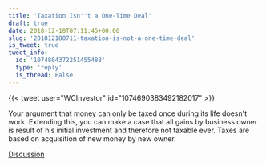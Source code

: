 ```yaml
---
title: 'Taxation Isn''t a One-Time Deal'
draft: true
date: 2018-12-18T07:11:45+00:00
slug: '201812180711-taxation-is-not-a-one-time-deal'
is_tweet: true
tweet_info:
  id: '1074804372251455488'
  type: 'reply'
  is_thread: False
---
```




{{< tweet user="WCInvestor" id="1074690383492182017" >}}

Your argument that money can only be taxed once during its life doesn't work. Extending this, you can make a case that all gains by business owner is result of his initial investment and therefore not taxable ever. Taxes are based on acquisition of new money by new owner.

[Discussion](https://x.com/sytelus/status/1074804372251455488)
